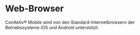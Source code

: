 # Web-Browser

ConAktiv® Mobile wird von den Standard-Internetbrowsern der Betriebssysteme iOS und Android unterstützt.
